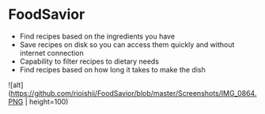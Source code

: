 # FoodSavior

- Find recipes based on the ingredients you have
- Save recipes on disk so you can access them quickly and without internet connection
- Capability to filter recipes to dietary needs
- Find recipes based on how long it takes to make the dish

![alt](https://github.com/rioishii/FoodSavior/blob/master/Screenshots/IMG_0864.PNG | height=100)
